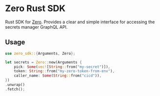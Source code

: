 # Zero Rust SDK
Rust SDK for [Zero](https://tryzero.com). Provides a clear and simple interface for accessing the secrets manager GraphQL API.

## Usage
```rust
use zero_sdk::{Arguments, Zero};

let secrets = Zero::new(Arguments {
    pick: Some(vec![String::from("my-secret")]),
    token: String::from("my-zero-token-from-env"),
    caller_name: Some(String::from("cicd")),
})
.unwrap()
.fetch();
```
